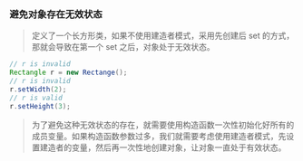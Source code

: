 ### 避免对象存在无效状态

> 定义了一个长方形类，如果不使用建造者模式，采用先创建后 set 的方式，那就会导致在第一个 set 之后，对象处于无效状态。

```java
// r is invalid
Rectangle r = new Rectange();
// r is invalid
r.setWidth(2);
// r is valid
r.setHeight(3);
```

> 为了避免这种无效状态的存在，就需要使用构造函数一次性初始化好所有的成员变量。如果构造函数参数过多，我们就需要考虑使用建造者模式，先设置建造者的变量，然后再一次性地创建对象，让对象一直处于有效状态。